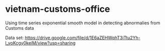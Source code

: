 # vietnam-customs-office

Using time series exponential smooth model in detecting abnormalies from Customs data

Data set: https://drive.google.com/file/d/1E6aZEHWqhT3iTtu2Yh-l_voKcgy0keiM/view?usp=sharing
